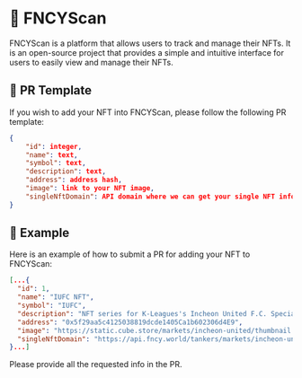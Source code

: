 # 🌟 FNCYScan

FNCYScan is a platform that allows users to track and manage their NFTs. It is an open-source project that provides a simple and intuitive interface for users to easily view and manage their NFTs.

## 📝 PR Template

If you wish to add your NFT into FNCYScan, please follow the following PR template:

```json
{
    "id": integer,
    "name": text,
    "symbol": text,
    "description": text,
    "address": address hash,
    "image": link to your NFT image,
    "singleNftDomain": API domain where we can get your single NFT information
}
```

## 🎁 Example

Here is an example of how to submit a PR for adding your NFT to FNCYScan:

```json
[...{
  "id": 1,
  "name": "IUFC NFT",
  "symbol": "IUFC",
  "description": "NFT series for K-Leagues's Incheon United F.C. Special benefits are provided for the IUFC fans.",
  "address": "0x5f29aa5c4125038819dcde1405Ca1b602306d4E9",
  "image": "https://static.cube.store/markets/incheon-united/thumbnail.png",
  "singleNftDomain": "https://api.fncy.world/tankers/markets/incheon-united/nfts/0x5f29aa5c4125038819dcde1405ca1b602306d4e9"
}...]
```

Please provide all the requested info in the PR.

